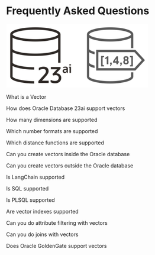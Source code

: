 # Frequently Asked Questions

<img src="../Getting%20Started/images/database23ai_vector_search.png" width="384" alt="AI Vector Search"/>


What is a Vector

How does Oracle Database 23ai support vectors

How many dimensions are supported

Which number formats are supported

Which distance functions are supported

Can you create vectors inside the Oracle database

Can you create vectors outside the Oracle database

Is LangChain supported

Is SQL supported

Is PLSQL supported

Are vector indexes supported

Can you do attribute filtering with vectors

Can you do joins with vectors

Does Oracle GoldenGate support vectors

